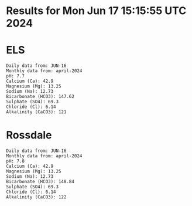 # Results for Mon Jun 17 15:15:55 UTC 2024
# ELS
```
Daily data from: JUN-16
Monthly data from: april-2024
pH: 7.7
Calcium (Ca): 42.9
Magnesium (Mg): 13.25
Sodium (Na): 12.73
Bicarbonate (HCO3): 147.62
Sulphate (SO4): 69.3
Chloride (Cl): 6.14
Alkalinity (CaCO3): 121
```
# Rossdale
```
Daily data from: JUN-16
Monthly data from: april-2024
pH: 7.8
Calcium (Ca): 42.9
Magnesium (Mg): 13.25
Sodium (Na): 12.73
Bicarbonate (HCO3): 148.84
Sulphate (SO4): 69.3
Chloride (Cl): 6.14
Alkalinity (CaCO3): 122
```
